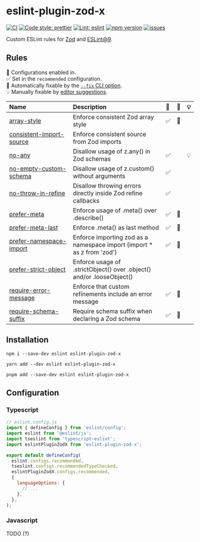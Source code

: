 # eslint-plugin-zod-x

[![CI][CIBadge]][CIURL]
[![Code style: prettier][CodeStyleBadge]][CodeStyleURL]
[![Lint: eslint][lintBadge]][lintURL]
[![npm version][npmVersionBadge]][npmVersionURL]
[![issues][issuesBadge]][issuesURL]

[CIBadge]: https://img.shields.io/github/actions/workflow/status/marcalexiei/eslint-plugin-zod-x/ci.yml?style=for-the-badge&logo=github&event=push&label=CI
[CIURL]: https://github.com/marcalexiei/eslint-plugin-zod-x/actions/workflows/CI.yml/badge.svg
[CodeStyleBadge]: https://img.shields.io/badge/code_style-prettier-ff69b4.svg?style=for-the-badge&logo=prettier
[CodeStyleURL]: https://prettier.io
[npmVersionBadge]: https://img.shields.io/npm/v/eslint-plugin-zod-x.svg?style=for-the-badge&logo=npm
[npmVersionURL]: https://www.npmjs.com/package/eslint-plugin-zod-x
[lintBadge]: https://img.shields.io/badge/lint-eslint-3A33D1?logo=eslint&style=for-the-badge
[lintURL]: https://eslint.org
[issuesBadge]: https://img.shields.io/github/issues/marcalexiei/eslint-plugin-zod-x.svg?style=for-the-badge
[issuesURL]: https://github.com/marcalexiei/eslint-plugin-zod-x/issues

Custom ESLint rules for [Zod](https://github.com/colinhacks/zod) and [ESLint@9](https://eslint.org).

## Rules

<!-- begin auto-generated rules list -->

💼 Configurations enabled in.\
✅ Set in the `recommended` configuration.\
🔧 Automatically fixable by the [`--fix` CLI option](https://eslint.org/docs/user-guide/command-line-interface#--fix).\
💡 Manually fixable by [editor suggestions](https://eslint.org/docs/latest/use/core-concepts#rule-suggestions).

| Name                                                               | Description                                                             | 💼  | 🔧  | 💡  |
| :----------------------------------------------------------------- | :---------------------------------------------------------------------- | :-- | :-- | :-- |
| [array-style](docs/rules/array-style.md)                           | Enforce consistent Zod array style                                      | ✅  | 🔧  |     |
| [consistent-import-source](docs/rules/consistent-import-source.md) | Enforce consistent source from Zod imports                              |     |     |     |
| [no-any](docs/rules/no-any.md)                                     | Disallow usage of z.any() in Zod schemas                                | ✅  |     | 💡  |
| [no-empty-custom-schema](docs/rules/no-empty-custom-schema.md)     | Disallow usage of z.custom() without arguments                          | ✅  |     |     |
| [no-throw-in-refine](docs/rules/no-throw-in-refine.md)             | Disallow throwing errors directly inside Zod refine callbacks           | ✅  |     |     |
| [prefer-meta](docs/rules/prefer-meta.md)                           | Enforce usage of .meta() over .describe()                               | ✅  | 🔧  |     |
| [prefer-meta-last](docs/rules/prefer-meta-last.md)                 | Enforce .meta() as last method                                          | ✅  | 🔧  |     |
| [prefer-namespace-import](docs/rules/prefer-namespace-import.md)   | Enforce importing zod as a namespace import (import \* as z from 'zod') | ✅  | 🔧  |     |
| [prefer-strict-object](docs/rules/prefer-strict-object.md)         | Enforce usage of .strictObject() over .object() and/or .looseObject()   |     |     |     |
| [require-error-message](docs/rules/require-error-message.md)       | Enforce that custom refinements include an error message                | ✅  | 🔧  |     |
| [require-schema-suffix](docs/rules/require-schema-suffix.md)       | Require schema suffix when declaring a Zod schema                       | ✅  | 🔧  |     |

<!-- end auto-generated rules list -->

## Installation

```shell
npm i --save-dev eslint eslint-plugin-zod-x
```

```shell
yarn add --dev eslint eslint-plugin-zod-x
```

```shell
pnpm add --save-dev eslint eslint-plugin-zod-x
```

## Configuration

### Typescript

```js
// eslint.config.js
import { defineConfig } from 'eslint/config';
import eslint from '@eslint/js';
import tseslint from 'typescript-eslint';
import eslintPluginZodX from 'eslint-plugin-zod-x';

export default defineConfig(
  eslint.configs.recommended,
  tseslint.configs.recommendedTypeChecked,
  eslintPluginZodX.configs.recommended,
  {
    languageOptions: {
      // ...
    },
  },
);
```

### Javascript

TODO (?)
